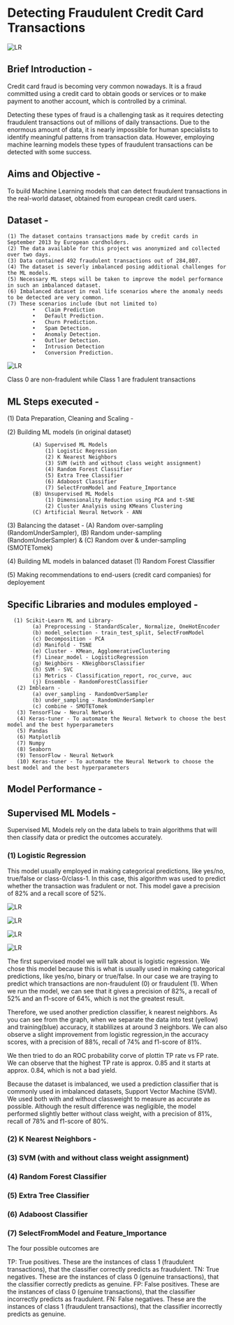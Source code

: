 # Detecting Fraudulent Credit Card Transactions

![LR](https://github.com/fbrowther/Anomaly-Detection-to-identify-Fraudulent-Credit-Card-Transactions/blob/main/Images/Credit-Card-Fraud-Detection.jpg)
## Brief Introduction -
Credit card fraud is becoming very common nowadays. It is a fraud committed using a credit card to obtain goods or services or to make payment to another account, which is controlled by a criminal. 

Detecting these types of fraud is a challenging task as it requires detecting fraudulent transactions out of millions of daily transactions. Due to the enormous amount of data, it is nearly impossible for human specialists to identify meaningful patterns from transaction data. However, employing machine learning models these types of fraudulent transactions can be detected with some success. 

## Aims and Objective -
To build  Machine Learning models that can detect fraudulent transactions in the real-world dataset, obtained from european credit card users.

## Dataset - 
    (1) The dataset contains transactions made by credit cards in September 2013 by European cardholders. 
    (2) The data available for this project was anonymized and collected over two days.
    (3) Data contained 492 fraudulent transactions out of 284,807. 
    (4) The dataset is severly imbalanced posing additional challenges for the ML models. 
    (5) Necessary ML steps will be taken to improve the model performance in such an imbalanced dataset. 
    (6) Imbalanced dataset in real life scenarios where the anomaly needs to be detected are very common.
    (7) These scenarios include (but not limited to)
            •	Claim Prediction
            •	Default Prediction.
            •	Churn Prediction.
            •	Spam Detection.
            •	Anomaly Detection.
            •	Outlier Detection.
            •	Intrusion Detection
            •	Conversion Prediction.

![LR](https://github.com/fbrowther/Anomaly-Detection-to-identify-Fraudulent-Credit-Card-Transactions/blob/main/Images/Class%20Distribution%20in%20original%20Dataset.png)

Class 0 are non-fradulent while Class 1 are fradulent transactions

## ML Steps executed -

(1) Data Preparation, Cleaning and Scaling -

(2) Building ML models (in original dataset)

            (A) Supervised ML Models 
                (1) Logistic Regression
                (2) K Nearest Neighbors
                (3) SVM (with and without class weight assignment)
                (4) Random Forest Classifier
                (5) Extra Tree Classifier
                (6) Adaboost Classifier
                (7) SelectFromModel and Feature_Importance
            (B) Unsupervised ML Models
                (1) Dimensionality Reduction using PCA and t-SNE
                (2) Cluster Analysis using KMeans Clustering
            (C) Artificial Neural Network - ANN
                
(3) Balancing the dataset -
            (A) Random over-sampling (RandomUnderSampler), 
            (B) Random under-sampling (RandomUnderSampler) &
            (C) Random over & under-sampling (SMOTETomek)

(4) Building ML models in balanced dataset
            (1) Random Forest Classifier

(5) Making recommendations to end-users (credit card companies) for deployement 
             
      
## Specific Libraries and modules employed -
      
      (1) Scikit-Learn ML and Library-
            (a) Preprocessing - StandardScaler, Normalize, OneHotEncoder
            (b) model_selection - train_test_split, SelectFromModel
            (c) Decomposition - PCA  
            (d) Manifold - TSNE
            (e) Cluster - KMean, AgglomerativeClustering
            (f) Linear_model - LogisticRegression
            (g) Neighbors - KNeighborsClassifier
            (h) SVM - SVC
            (i) Metrics - Classification_report, roc_curve, auc
            (j) Ensemble - RandomForestClassifier  
       (2) Imblearn -  
            (a) over_sampling - RandomOverSampler
            (b) under_sampling - RandomUnderSampler
            (c) combine - SMOTETomek
       (3) TensorFlow - Neural Network
       (4) Keras-tuner - To automate the Neural Network to choose the best model and the best hyperparameters
       (5) Pandas
       (6) Matplotlib
       (7) Numpy
       (8) Seaborn
       (9) TensorFlow - Neural Network
       (10) Keras-tuner - To automate the Neural Network to choose the best model and the best hyperparameters
   
## Model Performance -    

## Supervised ML Models -

Supervised ML Models rely on the data labels to train algorithms that will then classify data or predict the outcomes accurately. 

### (1) Logistic Regression
This model usually employed in making categorical predictions, like yes/no, true/false or class-0/class-1. In this case, this algorithm was used to predict whether the transaction was fradulent or not. This model gave a precision of 82% and a recall score of 52%. 

![LR](https://github.com/fbrowther/Anomaly-Detection-to-identify-Fraudulent-Credit-Card-Transactions/blob/main/Images/Images%20for%20Readme/Log.png)

![LR](https://github.com/fbrowther/Anomaly-Detection-to-identify-Fraudulent-Credit-Card-Transactions/blob/main/Images/Images%20for%20Readme/KNN.png)

![LR]()

![LR]()





The first supervised model we will talk about is logistic regression. We chose this model because this is what is usually used in making categorical predictions, like yes/no, binary or true/false. In our case we are traying to predict which transactions are non-fraudulent (0) or fraudulent (1). When we run the model, we can see that it gives a precision of 82%, a recall of 52% and an f1-score of 64%, which is not the greatest result.

Therefore, we used another prediction classifier, k nearest neighbors. As you can see from the graph, when we separate the data into test (yellow) and training(blue) accuracy, it stablilizes at around 3 neighbors. We can also observe a slight improvement from logistic regression,in the accuracy scores, with a precision of 88%, recall of 74% and f1-score of 81%.

We then tried to do an ROC probability corve of plottin TP rate vs FP rate. We can observe that the highest TP rate is approx. 0.85 and it starts at approx. 0.84, which is not a bad yield.

Because the dataset is imbalanced, we used a prediction classifier that is commonly used in imbalanced datasets, Support Vector Machine (SVM). We used both with and without classweight to measure as accurate as possible. Although the result difference was negligible, the model performed slightly better without class weight, with a precision of 81%, recall of 78% and f1-score of 80%.  


### (2) K Nearest Neighbors -

### (3) SVM (with and without class weight assignment)
### (4) Random Forest Classifier
### (5) Extra Tree Classifier
### (6) Adaboost Classifier
### (7) SelectFromModel and Feature_Importance

      
      
      
      
      
      
The four possible outcomes are

TP: True positives. These are the instances of class 1 (fraudulent transactions), that the classifier correctly predicts as fraudulent.
TN: True negatives. These are the instances of class 0 (genuine transactions), that the classifier correctly predicts as genuine.
FP: False positives. These are the instances of class 0 (genuine transactions), that the classifier incorrectly predicts as fraudulent.
FN: False negatives. These are the instances of class 1 (fraudulent transactions), that the classifier incorrectly predicts as genuine.
      
    


